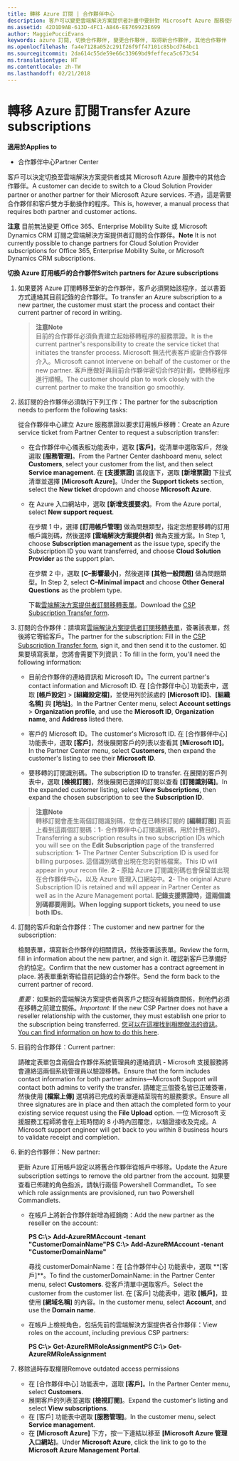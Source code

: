 ```yaml
---
title: 轉移 Azure 訂閱 | 合作夥伴中心
description: 客戶可以變更雲端解決方案提供者計畫中要針對 Microsoft Azure 服務使用的合作夥伴。 不過，這是需要合作夥伴和客戶雙方手動操作的程序。
ms.assetid: 42D1D9AB-613D-4FC1-A846-EE769923E699
author: MaggiePucciEvans
keywords: azure 訂閱, 切換合作夥伴, 變更合作夥伴, 取得新合作夥伴, 其他合作夥伴
ms.openlocfilehash: fa4e7128a052c291f26f9ff47101c85bcd764bc1
ms.sourcegitcommit: 2da614c55de59e66c33969bd9feffeca5c673c54
ms.translationtype: HT
ms.contentlocale: zh-TW
ms.lasthandoff: 02/21/2018
---
```

# <a name="transfer-azure-subscriptions"></a><span data-ttu-id="184e3-105">轉移 Azure 訂閱</span><span class="sxs-lookup"><span data-stu-id="184e3-105">Transfer Azure subscriptions</span></span> 

**<span data-ttu-id="184e3-106">適用於</span><span class="sxs-lookup"><span data-stu-id="184e3-106">Applies to</span></span>**

-  <span data-ttu-id="184e3-107">合作夥伴中心</span><span class="sxs-lookup"><span data-stu-id="184e3-107">Partner Center</span></span>

<span data-ttu-id="184e3-108">客戶可以決定切換至雲端解決方案提供者或其 Microsoft Azure 服務中的其他合作夥伴。</span><span class="sxs-lookup"><span data-stu-id="184e3-108">A customer can decide to switch to a Cloud Solution Provider partner or another partner for their Microsoft Azure services.</span></span> <span data-ttu-id="184e3-109">不過，這是需要合作夥伴和客戶雙方手動操作的程序。</span><span class="sxs-lookup"><span data-stu-id="184e3-109">This is, however, a manual process that requires both partner and customer actions.</span></span>

<span data-ttu-id="184e3-110">**注意** 目前無法變更 Office 365、Enterprise Mobility Suite 或 Microsoft Dynamics CRM 訂閱之雲端解決方案提供者訂閱的合作夥伴。</span><span class="sxs-lookup"><span data-stu-id="184e3-110">**Note**  It is not currently possible to change partners for Cloud Solution Provider subscriptions for Office 365, Enterprise Mobility Suite, or Microsoft Dynamics CRM subscriptions.</span></span>



**<span data-ttu-id="184e3-111">切換 Azure 訂用帳戶的合作夥伴</span><span class="sxs-lookup"><span data-stu-id="184e3-111">Switch partners for Azure subscriptions</span></span>**

1.  <span data-ttu-id="184e3-112">如果要將 Azure 訂閱轉移至新的合作夥伴，客戶必須開始該程序，並以書面方式連絡其目前記錄的合作夥伴。</span><span class="sxs-lookup"><span data-stu-id="184e3-112">To transfer an Azure subscription to a new partner, the customer must start the process and contact their current partner of record in writing.</span></span> 

    >**<span data-ttu-id="184e3-113">注意</span><span class="sxs-lookup"><span data-stu-id="184e3-113">Note</span></span>**<br> <span data-ttu-id="184e3-114">目前的合作夥伴必須負責建立起始移轉程序的服務票證。</span><span class="sxs-lookup"><span data-stu-id="184e3-114">It is the current partner's responsibility to create the service ticket that initiates the transfer process.</span></span> <span data-ttu-id="184e3-115">Microsoft 無法代表客戶或新合作夥伴介入。</span><span class="sxs-lookup"><span data-stu-id="184e3-115">Microsoft cannot intervene on behalf of the customer or the new partner.</span></span> <span data-ttu-id="184e3-116">客戶應做好與目前合作夥伴密切合作的計劃，使轉移程序進行順暢。</span><span class="sxs-lookup"><span data-stu-id="184e3-116">The customer should plan to work closely with the current partner to make the transition go smoothly.</span></span>

2.  <span data-ttu-id="184e3-117">該訂閱的合作夥伴必須執行下列工作：</span><span class="sxs-lookup"><span data-stu-id="184e3-117">The partner for the subscription needs to perform the following tasks:</span></span>

    <span data-ttu-id="184e3-118">從合作夥伴中心建立 Azure 服務票證以要求訂用帳戶移轉：</span><span class="sxs-lookup"><span data-stu-id="184e3-118">Create an Azure service ticket from Partner Center to request a subscription transfer:</span></span>

    -   <span data-ttu-id="184e3-119">在合作夥伴中心儀表板功能表中，選取 **\[客戶\]**，從清單中選取客戶，然後選取 **\[服務管理\]**。</span><span class="sxs-lookup"><span data-stu-id="184e3-119">From the Partner Center dashboard menu, select **Customers**, select your customer from the list, and then select **Service management**.</span></span> <span data-ttu-id="184e3-120">在 **\[支援票證\]** 區段底下，選取 **\[新增票證\]** 下拉式清單並選擇 **\[Microsoft Azure\]**。</span><span class="sxs-lookup"><span data-stu-id="184e3-120">Under the **Support tickets** section, select the **New ticket** dropdown and choose **Microsoft Azure**.</span></span>

    -   <span data-ttu-id="184e3-121">在 Azure 入口網站中，選取 **\[新增支援要求\]**。</span><span class="sxs-lookup"><span data-stu-id="184e3-121">From the Azure portal, select **New support request**.</span></span>

        <span data-ttu-id="184e3-122">在步驟 1 中，選擇 **\[訂用帳戶管理\]** 做為問題類型，指定您想要移轉的訂用帳戶識別碼，然後選擇 **\[雲端解決方案提供者\]** 做為支援方案。</span><span class="sxs-lookup"><span data-stu-id="184e3-122">In Step 1, choose **Subscription management** as the issue type, specify the Subscription ID you want transferred, and choose **Cloud Solution Provider** as the support plan.</span></span>

        <span data-ttu-id="184e3-123">在步驟 2 中，選取 **\[C–影響最小\]**，然後選擇 **\[其他一般問題\]** 做為問題類型。</span><span class="sxs-lookup"><span data-stu-id="184e3-123">In Step 2, select **C–Minimal impact** and choose **Other General Questions** as the problem type.</span></span>

        <span data-ttu-id="184e3-124">下載[雲端解決方案提供者訂閱移轉表單](https://assets.windowsphone.com/5222c408-e546-4e01-b72a-2ec7d4c43d57/CSP_Subscription_Transfer_Form_Azure_InvariantCulture_Default.zip)。</span><span class="sxs-lookup"><span data-stu-id="184e3-124">Download the [CSP Subscription Transfer form](https://assets.windowsphone.com/5222c408-e546-4e01-b72a-2ec7d4c43d57/CSP_Subscription_Transfer_Form_Azure_InvariantCulture_Default.zip).</span></span>

3.  <span data-ttu-id="184e3-125">訂閱的合作夥伴：請填寫[雲端解決方案提供者訂閱移轉表單](https://assets.windowsphone.com/5222c408-e546-4e01-b72a-2ec7d4c43d57/CSP_Subscription_Transfer_Form_Azure_InvariantCulture_Default.zip)，簽署該表單，然後將它寄給客戶。</span><span class="sxs-lookup"><span data-stu-id="184e3-125">The partner for the subscription: Fill in the [CSP Subscription Transfer form](https://assets.windowsphone.com/5222c408-e546-4e01-b72a-2ec7d4c43d57/CSP_Subscription_Transfer_Form_Azure_InvariantCulture_Default.zip), sign it, and then send it to the customer.</span></span> <span data-ttu-id="184e3-126">如果要填寫表單，您將會需要下列資訊：</span><span class="sxs-lookup"><span data-stu-id="184e3-126">To fill in the form, you'll need the following information:</span></span>

    -   <span data-ttu-id="184e3-127">目前合作夥伴的連絡資訊和 Microsoft ID。</span><span class="sxs-lookup"><span data-stu-id="184e3-127">The current partner's contact information and Microsoft ID.</span></span> <span data-ttu-id="184e3-128">在 \[合作夥伴中心\] 功能表中，選取 **\[帳戶設定\]** &gt; **\[組織設定檔\]**，並使用列於該處的 **\[Microsoft ID\]**、**\[組織名稱\]** 與 **\[地址\]**。</span><span class="sxs-lookup"><span data-stu-id="184e3-128">In the Partner Center menu, select **Account settings** &gt; **Organization profile**, and use the **Microsoft ID**, **Organization name**, and **Address** listed there.</span></span>

    -   <span data-ttu-id="184e3-129">客戶的 Microsoft ID。</span><span class="sxs-lookup"><span data-stu-id="184e3-129">The customer's Microsoft ID.</span></span> <span data-ttu-id="184e3-130">在 \[合作夥伴中心\] 功能表中，選取 **\[客戶\]**，然後展開客戶的列表以查看其 **\[Microsoft ID\]**。</span><span class="sxs-lookup"><span data-stu-id="184e3-130">In the Partner Center menu, select **Customers**, then expand the customer's listing to see their **Microsoft ID**.</span></span>

    -   <span data-ttu-id="184e3-131">要移轉的訂閱識別碼。</span><span class="sxs-lookup"><span data-stu-id="184e3-131">The subscription ID to transfer.</span></span> <span data-ttu-id="184e3-132">在展開的客戶列表中，選取 **\[檢視訂閱\]**，然後展開已選擇的訂閱以查看 **\[訂閱識別碼\]**。</span><span class="sxs-lookup"><span data-stu-id="184e3-132">In the expanded customer listing, select **View Subscriptions**, then expand the chosen subscription to see the **Subscription ID**.</span></span>

    >**<span data-ttu-id="184e3-133">注意</span><span class="sxs-lookup"><span data-stu-id="184e3-133">Note</span></span>**<br> <span data-ttu-id="184e3-134">轉移訂閱會產生兩個訂閱識別碼，您會在已轉移訂閱的 **\[編輯訂閱\]** 頁面上看到這兩個訂閱碼：**1**- 合作夥伴中心訂閱識別碼，用於計費目的。</span><span class="sxs-lookup"><span data-stu-id="184e3-134">Transferring a subscription results in two subscription IDs which you will see on the **Edit Subscription** page of the transferred subscription: **1**- The Partner Center Subscription ID is used for billing purposes.</span></span> <span data-ttu-id="184e3-135">這個識別碼會出現在您的對帳檔案。</span><span class="sxs-lookup"><span data-stu-id="184e3-135">This ID will appear in your recon file.</span></span> 
    <span data-ttu-id="184e3-136">**2** - 原始 Azure 訂閱識別碼也會保留並出現在合作夥伴中心，以及 Azure 管理入口網站中。</span><span class="sxs-lookup"><span data-stu-id="184e3-136">**2**-  The original Azure Subscription ID is retained and will appear in Partner Center as well as in the Azure Management portal.</span></span> **<span data-ttu-id="184e3-137">記錄支援票證時，這兩個識別碼都要用到。</span><span class="sxs-lookup"><span data-stu-id="184e3-137">When logging support tickets, you need to use both IDs.</span></span>**

4.  <span data-ttu-id="184e3-138">訂閱的客戶和新合作夥伴：</span><span class="sxs-lookup"><span data-stu-id="184e3-138">The customer and new partner for the subscription:</span></span>

    <span data-ttu-id="184e3-139">檢閱表單，填寫新合作夥伴的相關資訊，然後簽署該表單。</span><span class="sxs-lookup"><span data-stu-id="184e3-139">Review the form, fill in information about the new partner, and sign it.</span></span> <span data-ttu-id="184e3-140">確認新客戶已準備好合約協定。</span><span class="sxs-lookup"><span data-stu-id="184e3-140">Confirm that the new customer has a contract agreement in place.</span></span> <span data-ttu-id="184e3-141">將表單重新寄給目前記錄的合作夥伴。</span><span class="sxs-lookup"><span data-stu-id="184e3-141">Send the form back to the current partner of record.</span></span>

    <span data-ttu-id="184e3-142">*重要*：如果新的雲端解決方案提供者與客戶之間沒有經銷商關係，則他們必須在移轉之前建立關係。</span><span class="sxs-lookup"><span data-stu-id="184e3-142">*Important*: If the new CSP Partner does not have a reseller relationship with the customer, they must establish one prior to the subscription being transferred.</span></span> <span data-ttu-id="184e3-143">[您可以在這裡找到相關做法的資訊](https://int.msdn.microsoft.com/en-us/library/partnercenter/mt750320.aspx)。</span><span class="sxs-lookup"><span data-stu-id="184e3-143">[You can find information on how to do this here](https://int.msdn.microsoft.com/en-us/library/partnercenter/mt750320.aspx).</span></span>

5.  <span data-ttu-id="184e3-144">目前的合作夥伴︰</span><span class="sxs-lookup"><span data-stu-id="184e3-144">Current partner:</span></span>

    <span data-ttu-id="184e3-145">請確定表單包含兩個合作夥伴系統管理員的連絡資訊 - Microsoft 支援服務將會連絡這兩個系統管理員以驗證移轉。</span><span class="sxs-lookup"><span data-stu-id="184e3-145">Ensure that the form includes contact information for both partner admins—Microsoft Support will contact both admins to verify the transfer.</span></span> <span data-ttu-id="184e3-146">請確定三個簽名皆已正確簽署，然後使用 **\[檔案上傳\]** 選項將已完成的表單連結至現有的服務要求。</span><span class="sxs-lookup"><span data-stu-id="184e3-146">Ensure all three signatures are in place and then attach the completed form to your existing service request using the **File Upload** option.</span></span> <span data-ttu-id="184e3-147">一位 Microsoft 支援服務工程師將會在上班時間的 8 小時內回覆您，以驗證接收及完成。</span><span class="sxs-lookup"><span data-stu-id="184e3-147">A Microsoft support engineer will get back to you within 8 business hours to validate receipt and completion.</span></span>

6.  <span data-ttu-id="184e3-148">新的合作夥伴：</span><span class="sxs-lookup"><span data-stu-id="184e3-148">New partner:</span></span>

    <span data-ttu-id="184e3-149">更新 Azure 訂用帳戶設定以將舊合作夥伴從帳戶中移除。</span><span class="sxs-lookup"><span data-stu-id="184e3-149">Update the Azure subscription settings to remove the old partner from the account.</span></span> <span data-ttu-id="184e3-150">如果要查看已佈建的角色指派，請執行兩個 Powershell Commandlet。</span><span class="sxs-lookup"><span data-stu-id="184e3-150">To see which role assignments are provisioned, run two Powershell Commandlets.</span></span>

    -   <span data-ttu-id="184e3-151">在帳戶上將新合作夥伴新增為經銷商：</span><span class="sxs-lookup"><span data-stu-id="184e3-151">Add the new partner as the reseller on the account:</span></span>

        **<span data-ttu-id="184e3-152">PS C:\\&gt; Add-AzureRMAccount -tenant "CustomerDomainName"</span><span class="sxs-lookup"><span data-stu-id="184e3-152">PS C:\\&gt; Add-AzureRMAccount -tenant "CustomerDomainName"</span></span>**

        <span data-ttu-id="184e3-153">尋找 customerDomainName：在 \[合作夥伴中心\] 功能表中，選取 \**[客戶\]**。</span><span class="sxs-lookup"><span data-stu-id="184e3-153">To find the customerDomainName: in the Partner Center menu, select **Customers**.</span></span> <span data-ttu-id="184e3-154">從客戶清單中選取客戶。</span><span class="sxs-lookup"><span data-stu-id="184e3-154">Select the customer from the customer list.</span></span> <span data-ttu-id="184e3-155">在 \[客戶\] 功能表中，選取 **\[帳戶\]**，並使用 **\[網域名稱\]** 的內容。</span><span class="sxs-lookup"><span data-stu-id="184e3-155">In the customer menu, select **Account**, and use the **Domain name**.</span></span>

    -   <span data-ttu-id="184e3-156">在帳戶上檢視角色，包括先前的雲端解決方案提供者合作夥伴：</span><span class="sxs-lookup"><span data-stu-id="184e3-156">View roles on the account, including previous CSP partners:</span></span>

        **<span data-ttu-id="184e3-157">PS C:\\&gt; Get-AzureRMRoleAssignment</span><span class="sxs-lookup"><span data-stu-id="184e3-157">PS C:\\&gt; Get-AzureRMRoleAssignment</span></span>**

7. <span data-ttu-id="184e3-158">移除過時存取權限</span><span class="sxs-lookup"><span data-stu-id="184e3-158">Remove outdated access permissions</span></span>

    -  <span data-ttu-id="184e3-159">在 \[合作夥伴中心\] 功能表中，選取 **\[客戶\]**。</span><span class="sxs-lookup"><span data-stu-id="184e3-159">In the Partner Center menu, select **Customers**.</span></span> 
    -  <span data-ttu-id="184e3-160">展開客戶的列表並選取 **\[檢視訂閱\]**。</span><span class="sxs-lookup"><span data-stu-id="184e3-160">Expand the customer's listing and select **View subscriptions**.</span></span> 
    -  <span data-ttu-id="184e3-161">在 \[客戶\] 功能表中選取 **\[服務管理\]**。</span><span class="sxs-lookup"><span data-stu-id="184e3-161">In the customer menu, select **Service management**.</span></span> 
    -  <span data-ttu-id="184e3-162">在 **\[Microsoft Azure\]** 下方，按一下連結以移至 **\[Microsoft Azure 管理入口網站\]**。</span><span class="sxs-lookup"><span data-stu-id="184e3-162">Under **Microsoft Azure**, click the link to go to the **Microsoft Azure Management Portal**.</span></span>

 

 



